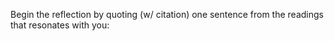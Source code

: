 Begin the reflection by quoting (w/ citation) one sentence from the readings that resonates with you:

